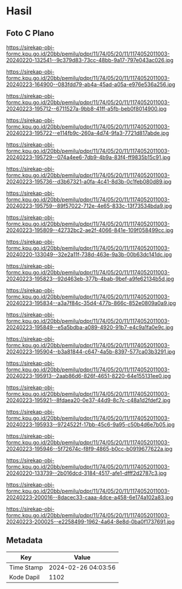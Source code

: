 # Hasil

## Foto C Plano

https://sirekap-obj-formc.kpu.go.id/20bb/pemilu/pdpr/11/74/05/20/11/1174052011003-20240220-132541--9c379d83-73cc-48bb-9a17-797e043ac026.jpg

https://sirekap-obj-formc.kpu.go.id/20bb/pemilu/pdpr/11/74/05/20/11/1174052011003-20240223-164900--083fdd79-ab4a-45ad-a05a-e976e536a256.jpg

https://sirekap-obj-formc.kpu.go.id/20bb/pemilu/pdpr/11/74/05/20/11/1174052011003-20240223-195712--6711527a-9bb8-41ff-a5fb-beb0f8014900.jpg

https://sirekap-obj-formc.kpu.go.id/20bb/pemilu/pdpr/11/74/05/20/11/1174052011003-20240223-195722--e114fb9c-260a-4d74-9fa3-7721d817abde.jpg

https://sirekap-obj-formc.kpu.go.id/20bb/pemilu/pdpr/11/74/05/20/11/1174052011003-20240223-195729--074a4ee6-7db9-4b9a-83f4-ff9835b15c91.jpg

https://sirekap-obj-formc.kpu.go.id/20bb/pemilu/pdpr/11/74/05/20/11/1174052011003-20240223-195736--d3b67321-a0fa-4c41-8d3b-0c1feb080d89.jpg

https://sirekap-obj-formc.kpu.go.id/20bb/pemilu/pdpr/11/74/05/20/11/1174052011003-20240223-195759--89f57022-712e-4e65-833c-13f73534bda9.jpg

https://sirekap-obj-formc.kpu.go.id/20bb/pemilu/pdpr/11/74/05/20/11/1174052011003-20240223-195809--42732bc2-ae2f-4066-841e-109f058499cc.jpg

https://sirekap-obj-formc.kpu.go.id/20bb/pemilu/pdpr/11/74/05/20/11/1174052011003-20240220-133049--32e2a11f-738d-463e-9a3b-00b63dc141dc.jpg

https://sirekap-obj-formc.kpu.go.id/20bb/pemilu/pdpr/11/74/05/20/11/1174052011003-20240223-195823--92d463eb-377b-4bab-9bef-a9fe62134b5d.jpg

https://sirekap-obj-formc.kpu.go.id/20bb/pemilu/pdpr/11/74/05/20/11/1174052011003-20240223-195834--a3a7f84c-35d4-477b-866c-852e0809a0a9.jpg

https://sirekap-obj-formc.kpu.go.id/20bb/pemilu/pdpr/11/74/05/20/11/1174052011003-20240223-195849--e5a5bdba-a089-4920-91b7-e4c9a1fa0e9c.jpg

https://sirekap-obj-formc.kpu.go.id/20bb/pemilu/pdpr/11/74/05/20/11/1174052011003-20240223-195904--b3a81844-c647-4a5b-8397-577ca03b3291.jpg

https://sirekap-obj-formc.kpu.go.id/20bb/pemilu/pdpr/11/74/05/20/11/1174052011003-20240223-195913--2aab86d6-826f-4651-8220-64e155131ee0.jpg

https://sirekap-obj-formc.kpu.go.id/20bb/pemilu/pdpr/11/74/05/20/11/1174052011003-20240223-195921--8fdaea20-0e37-44d9-8c7c-c48a1d2fdef2.jpg

https://sirekap-obj-formc.kpu.go.id/20bb/pemilu/pdpr/11/74/05/20/11/1174052011003-20240223-195933--9724522f-17bb-45c6-9a95-c50b4d6e7b05.jpg

https://sirekap-obj-formc.kpu.go.id/20bb/pemilu/pdpr/11/74/05/20/11/1174052011003-20240223-195946--5f72674c-f8f9-4865-b0cc-b0919677622a.jpg

https://sirekap-obj-formc.kpu.go.id/20bb/pemilu/pdpr/11/74/05/20/11/1174052011003-20240220-133739--2b016dcd-3184-4517-afe1-dfff2d2787c3.jpg

https://sirekap-obj-formc.kpu.go.id/20bb/pemilu/pdpr/11/74/05/20/11/1174052011003-20240223-200016--8dacec33-caaa-4dce-a458-6e174a102a83.jpg

https://sirekap-obj-formc.kpu.go.id/20bb/pemilu/pdpr/11/74/05/20/11/1174052011003-20240223-200025--e2258499-1962-4a64-8e8d-0ba0f1737691.jpg


## Metadata

| Key        | Value               |
| ---------- | ------------------- |
| Time Stamp | 2024-02-26 04:03:56 |
| Kode Dapil | 1102                |



